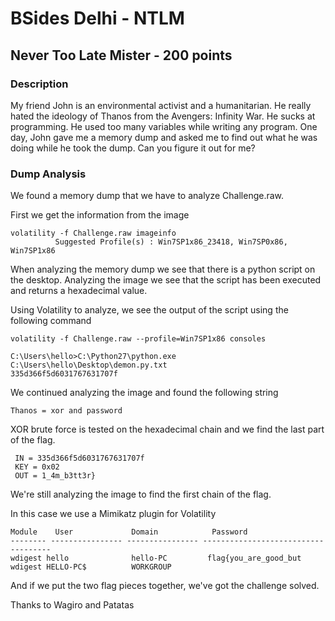 # BSides Delhi - NTLM
## Never Too Late Mister - 200 points

### Description

My friend John is an environmental activist and a humanitarian. He really hated
the ideology of Thanos from the Avengers: Infinity War. He sucks at programming.
He used too many variables while writing any program. One day, John gave me a
memory dump and asked me to find out what he was doing while he took the dump.
Can you figure it out for me?

### Dump Analysis

We found a memory dump that we have to analyze Challenge.raw.

First we get the information from the image
```
volatility -f Challenge.raw imageinfo
          Suggested Profile(s) : Win7SP1x86_23418, Win7SP0x86, Win7SP1x86
```
When analyzing the memory dump we see that there is a python script on the desktop.
Analyzing the image we see that the script has been executed and returns a
hexadecimal value.

Using Volatility to analyze, we see the output of the script using the following
command
```
volatility -f Challenge.raw --profile=Win7SP1x86 consoles

C:\Users\hello>C:\Python27\python.exe C:\Users\hello\Desktop\demon.py.txt
335d366f5d6031767631707f
```

We continued analyzing the image and found the following string
```
Thanos = xor and password
```
XOR brute force is tested on the hexadecimal chain and we find the last part of
the flag.
```
 IN = 335d366f5d6031767631707f
 KEY = 0x02
 OUT = 1_4m_b3tt3r}
```
We're still analyzing the image to find the first chain of the flag.

In this case we use a Mimikatz plugin for Volatility
```
Module    User             Domain            Password
-------- ---------------- ---------------- ------------------------------------
wdigest hello              hello-PC         flag{you_are_good_but
wdigest HELLO-PC$          WORKGROUP
```
And if we put the two flag pieces together, we've got the challenge solved.

Thanks to Wagiro and Patatas
